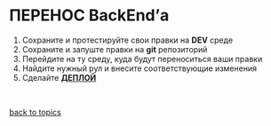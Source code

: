 # ПЕРЕНОС BackEnd’а

1. Сохраните и протестируйте свои правки на **DEV** среде
2. Сохраните и запуште правки на **git** репозиторий
3. Перейдите на ту среду, куда будут переноситься ваши правки
4. Найдите нужный рул и внесите соответствующие изменения
5. Сделайте **[ДЕПЛОЙ](https://github.com/CrappyCodeMaker/ECCENTEX-KNOWLEGE/blob/main/Content/2%20Deploy/README.md)**


<br/>

[back to topics](https://github.com/CrappyCodeMaker/ECCENTEX-KNOWLEGE/blob/main/Content/0%20Topics/README.md)